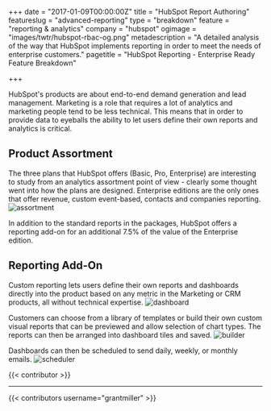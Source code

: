+++
date = "2017-01-09T00:00:00Z"
title = "HubSpot Report Authoring"
featureslug = "advanced-reporting"
type = "breakdown"
feature = "reporting & analytics"
company = "hubspot"
ogimage = "images/twtr/hubspot-rbac-og.png"
metadescription = "A detailed analysis of the way that HubSpot implements reporting in order to meet the needs of enterprise customers."
pagetitle = "HubSpot Reporting - Enterprise Ready Feature Breakdown"

+++

HubSpot's products are about end-to-end demand generation and lead management. Marketing is a role that requires a lot of analytics and marketing people tend to be less technical. This means that in order to provide data to eyeballs the ability to let users define their own reports and analytics is critical.

## Product Assortment
The three plans that HubSpot offers (Basic, Pro, Enterprise) are interesting to study from an analytics assortment point of view - clearly some thought went into how the plans are designed. Enterprise editions are the only ones that offer revenue, custom event-based, contacts and companies reporting.  
![assortment](/hubspot/images/product-assortment.png)

In addition to the standard reports in the packages, HubSpot offers a reporting add-on for an additional 7.5% of the value of the Enterprise edition.

## Reporting Add-On
Custom reporting lets users define their own reports and dashboards directly into the product based on any metric in the Marketing or CRM products, all without technical expertise.
![dashboard](/hubspot/images/dashboard-example.png)

Customers can choose from a library of templates or build their own custom visual reports that can be previewed and allow selection of chart types. The reports can then be arranged into dashboard tiles and saved.
![builder](/hubspot/images/report-builder.png)

Dashboards can then be scheduled to send daily, weekly, or monthly emails.
![scheduler](/hubspot/images/scheduler.png)

{{< contributor >}}

----
{{< contributors username="grantmiller" >}}
